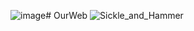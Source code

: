 ![image](https://github.com/user-attachments/assets/ded4ab29-5b72-4e03-a4ac-60eba450b706)# OurWeb
![Sickle_and_Hammer](https://ih1.redbubble.net/image.783960023.5144/raf,360x360,075,t,fafafa:ca443f4786.jpg)
